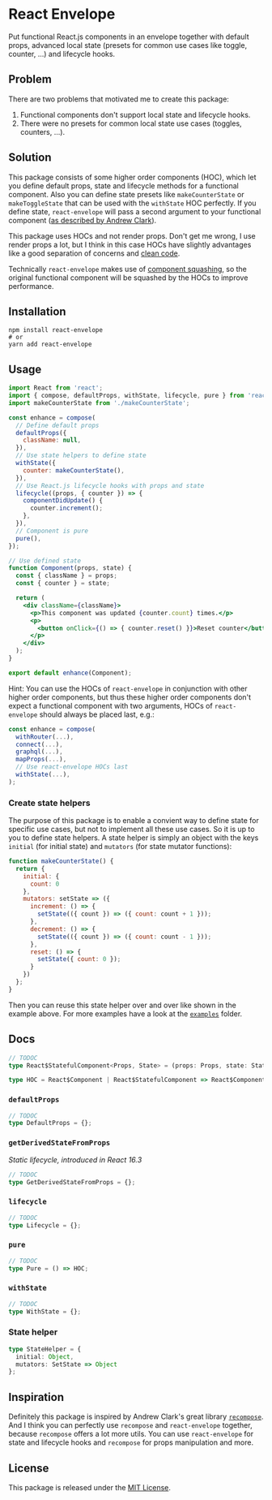 # React Envelope

Put functional React.js components in an envelope together with default props, advanced local state (presets for common use cases like toggle, counter, ...) and lifecycle hooks.

## Problem

There are two problems that motivated me to create this package:

1.  Functional components don't support local state and lifecycle hooks.
2.  There were no presets for common local state use cases (toggles, counters, ...).

## Solution

This package consists of some higher order components (HOC), which let you define default props, state and lifecycle methods for a functional component. Also you can define state presets like `makeCounterState` or `makeToggleState` that can be used with the `withState` HOC perfectly. If you define state, `react-envelope` will pass a second argument to your functional component ([as described by Andrew Clark](https://twitter.com/acdlite/status/971598256454098944)).

This package uses HOCs and not render props. Don't get me wrong, I use render props a lot, but I think in this case HOCs have slightly advantages like a good separation of concerns and [clean code](https://twitter.com/acdlite/status/971605795501613056).

Technically `react-envelope` makes use of [component squashing](https://twitter.com/acdlite/status/739918904110112770), so the original functional component will be squashed by the HOCs to improve performance.

## Installation

```shell
npm install react-envelope
# or
yarn add react-envelope
```

## Usage

```jsx
import React from 'react';
import { compose, defaultProps, withState, lifecycle, pure } from 'react-envelope';
import makeCounterState from './makeCounterState';

const enhance = compose(
  // Define default props
  defaultProps({
    className: null,
  }),
  // Use state helpers to define state
  withState({
    counter: makeCounterState(),
  }),
  // Use React.js lifecycle hooks with props and state
  lifecycle((props, { counter }) => {
    componentDidUpdate() {
      counter.increment();
    },
  }),
  // Component is pure
  pure(),
});

// Use defined state
function Component(props, state) {
  const { className } = props;
  const { counter } = state;

  return (
    <div className={className}>
      <p>This component was updated {counter.count} times.</p>
      <p>
        <button onClick={() => { counter.reset() }}>Reset counter</button>
      </p>
    </div>
  );
}

export default enhance(Component);
```

Hint: You can use the HOCs of `react-envelope` in conjunction with other higher order components, but thus these higher order components don't expect a functional component with two arguments, HOCs of `react-envelope` should always be placed last, e.g.:

```javascript
const enhance = compose(
  withRouter(...),
  connect(...),
  graphql(...),
  mapProps(...),
  // Use react-envelope HOCs last
  withState(...),
);
```

### Create state helpers

The purpose of this package is to enable a convient way to define state for specific use cases, but not to implement all these use cases. So it is up to you to define state helpers. A state helper is simply an object with the keys `initial` (for initial state) and `mutators` (for state mutator functions):

```javascript
function makeCounterState() {
  return {
    initial: {
      count: 0
    },
    mutators: setState => ({
      increment: () => {
        setState(({ count }) => ({ count: count + 1 }));
      },
      decrement: () => {
        setState(({ count }) => ({ count: count - 1 }));
      },
      reset: () => {
        setState({ count: 0 });
      }
    })
  };
}
```

Then you can reuse this state helper over and over like shown in the example above. For more examples have a look at the [`examples`](https://github.com/ProAI/react-envelope/tree/master/examples) folder.

## Docs

```typescript
// TODOC
type React$StatefulComponent<Props, State> = (props: Props, state: State) =>

type HOC = React$Component | React$StatefulComponent => React$Component
```

### `defaultProps`

```typescript
// TODOC
type DefaultProps = {};
```

### `getDerivedStateFromProps`

_Static lifecycle, introduced in React 16.3_

```typescript
// TODOC
type GetDerivedStateFromProps = {};
```

### `lifecycle`

```typescript
// TODOC
type Lifecycle = {};
```

### `pure`

```typescript
// TODOC
type Pure = () => HOC;
```

### `withState`

```typescript
// TODOC
type WithState = {};
```

### State helper

```typescript
type StateHelper = {
  initial: Object,
  mutators: SetState => Object
};
```

## Inspiration

Definitely this package is inspired by Andrew Clark's great library [`recompose`](https://github.com/acdlite/recompose). And I think you can perfectly use `recompose` and `react-envelope` together, because `recompose` offers a lot more utils. You can use `react-envelope` for state and lifecycle hooks and `recompose` for props manipulation and more.

## License

This package is released under the [MIT License](LICENSE).
